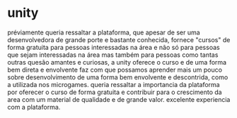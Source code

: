 # unity
préviamente queria ressaltar a plataforma, que apesar de ser uma desenvolvedora de grande porte e bastante conhecida, fornece "cursos" de forma gratuita para pessoas interessadas na área e 
não só para pessoas que sejam interessadas na área mas também para pessoas como tantas outras quesão amantes e curiosas, a unity oferece o curso e de uma forma bem direta e envolvente faz com que possamos
aprender mais um pouco sobre desenvolvimento de uma forma bem envolvente e descontrida, como a utilizada nos microgames. queria ressaltar a importancia da plataforma por oferecer o curso de forma gratuita e contribuir para o crescimento da area com um material de qualidade e de grande valor.
excelente experiencia com a plataforma.
